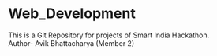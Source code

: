 # Web_Development
This is a Git Repository for projects of Smart India Hackathon.
<br>
Author- Avik Bhattacharya (Member 2)
